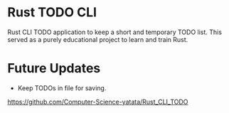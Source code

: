 
# Rust TODO CLI

Rust CLI TODO application to keep a short and temporary TODO list.
This served as a purely educational project to learn and train Rust.



# Future Updates

* Keep TODOs in file for saving.





https://github.com/Computer-Science-yatata/Rust_CLI_TODO
